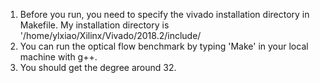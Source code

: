 1. Before you run, you need to specify the vivado installation directory in Makefile.
   My installation directory is '/home/ylxiao/Xilinx/Vivado/2018.2/include/ 
2. You can run the optical flow benchmark by typing 'Make' in your local machine
   with g++.
3. You should get the degree around 32. 
